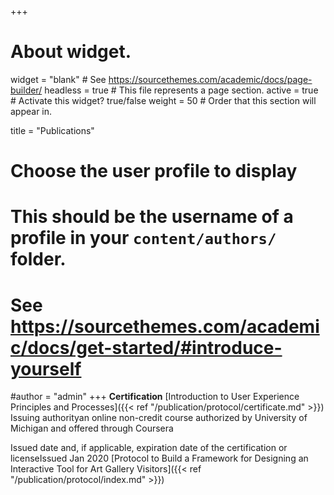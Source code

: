 +++
# About widget.
widget = "blank"  # See https://sourcethemes.com/academic/docs/page-builder/
headless = true  # This file represents a page section.
active = true  # Activate this widget? true/false
weight = 50  # Order that this section will appear in.

title = "Publications"

# Choose the user profile to display
# This should be the username of a profile in your `content/authors/` folder.
# See https://sourcethemes.com/academic/docs/get-started/#introduce-yourself
#author = "admin"
+++
**Certification**
[Introduction to User Experience Principles and Processes]({{< ref "/publication/protocol/certificate.md" >}})
Issuing authorityan online non-credit course authorized by University of Michigan and offered through Coursera

Issued date and, if applicable, expiration date of the certification or licenseIssued Jan 2020
[Protocol to Build a Framework for Designing an Interactive Tool for Art Gallery Visitors]({{< ref "/publication/protocol/index.md" >}})
